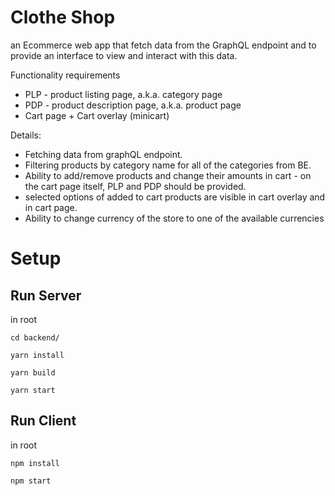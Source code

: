 # Clothe Shop

an Ecommerce web app that fetch data from the GraphQL endpoint and to provide an interface to view and interact with this data.

Functionality requirements

- PLP - product listing page, a.k.a. category page
- PDP - product description page, a.k.a. product page
- Cart page + Cart overlay (minicart)

Details:

- Fetching data from graphQL endpoint.
- Filtering products by category name for all of the categories from BE.
- Ability to add/remove products and change their amounts in cart - on the cart page itself, PLP and PDP should be provided.
- selected options of added to cart products are visible in cart overlay and in cart page.
- Ability to change currency of the store to one of the available currencies

# Setup

## Run Server

in root

```
cd backend/

yarn install

yarn build

yarn start
```

## Run Client

in root

```
npm install

npm start
```
